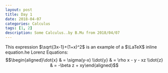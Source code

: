 ```yaml
---
layout: post
title: Day 1
date: 2018-04-07
categories: Calculus
tags: [1, 2]
description: Some Calculus..by B.Mu from 2018/04/07
---
```

This expression
$\sqrt{3x-1}+(1+x)^2$ is an example of a $\LaTeX$ inline equation.he Lorenz Equations:
$$\begin{aligned}\dot{x} & = \sigma(y-x) \\dot{y} & = \rho x - y - xz \\dot{z} & = -\beta z + xy\end{aligned}$$





